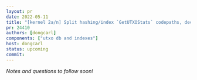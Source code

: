 ```yaml
---
layout: pr
date: 2022-05-11
title: "[kernel 2a/n] Split hashing/index `GetUTXOStats` codepaths, decouple from `coinstatsindex`"
pr: 24410
authors: [dongcarl]
components: ["utxo db and indexes"]
host: dongcarl
status: upcoming
commit:
---
```


_Notes and questions to follow soon!_

<!-- TODO: Before meeting, add notes and questions
## Notes

## Questions
1. Did you review the PR? [Concept ACK, approach ACK, tested ACK, or NACK](https://github.com/bitcoin/bitcoin/blob/master/CONTRIBUTING.md#peer-review)?
-->


<!-- TODO: After meeting, uncomment and add meeting log between the irc tags
## Meeting Log

{% irc %}
{% endirc %}
-->
